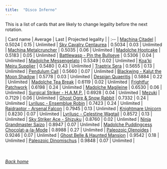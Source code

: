 ```yaml
---
title:  "Disco Inferno"
---
```


This is a list of cards that are likely to change legality before the next rotation.

| Card name | Average | Last | Projected legality |
| :-- |
[Machina Citadel](https://db.ygoprodeck.com/card/?search=Machina%20Citadel) | 0.5024 | 0.15 | Unlimited |
[Sky Cavalry Centaurea](https://db.ygoprodeck.com/card/?search=Sky%20Cavalry%20Centaurea) | 0.5034 | 0.03 | Unlimited |
[Machina Metalcruncher](https://db.ygoprodeck.com/card/?search=Machina%20Metalcruncher) | 0.5035 | 0.06 | Unlimited |
[Madolche Hootcake](https://db.ygoprodeck.com/card/?search=Madolche%20Hootcake) | 0.5183 | 0.05 | Unlimited |
[Battlewasp - Pin the Bullseye](https://db.ygoprodeck.com/card/?search=Battlewasp%20-%20Pin%20the%20Bullseye) | 0.5306 | 0.04 | Unlimited |
[Madolche Messengelato](https://db.ygoprodeck.com/card/?search=Madolche%20Messengelato) | 0.5349 | 0.02 | Unlimited |
[Koa'ki Meiru Supplier](https://db.ygoprodeck.com/card/?search=Koa'ki%20Meiru%20Supplier) | 0.5480 | 0.43 | Unlimited |
[Traptrix Sera](https://db.ygoprodeck.com/card/?search=Traptrix%20Sera) | 0.5655 | 0.13 | Unlimited |
[Pendulum Call](https://db.ygoprodeck.com/card/?search=Pendulum%20Call) | 0.5660 | 0.07 | Unlimited |
[Blackwing - Kalut the Moon Shadow](https://db.ygoprodeck.com/card/?search=Blackwing%20-%20Kalut%20the%20Moon%20Shadow) | 0.5778 | 0.03 | Unlimited |
[Despian Quaeritis](https://db.ygoprodeck.com/card/?search=Despian%20Quaeritis) | 0.5884 | 0.22 | Unlimited |
[Madolche Tea Break](https://db.ygoprodeck.com/card/?search=Madolche%20Tea%20Break) | 0.6119 | 0.02 | Unlimited |
[Frightfur Patchwork](https://db.ygoprodeck.com/card/?search=Frightfur%20Patchwork) | 0.6198 | 0.24 | Unlimited |
[Madolche Magileine](https://db.ygoprodeck.com/card/?search=Madolche%20Magileine) | 0.6530 | 0.06 | Unlimited |
[Surgical Striker - H.A.M.P.](https://db.ygoprodeck.com/card/?search=Surgical%20Striker%20-%20H.A.M.P.) | 0.6928 | 0.04 | Unlimited |
[Mezuki](https://db.ygoprodeck.com/card/?search=Mezuki) | 0.7129 | 0.06 | Unlimited |
[Ghost Ogre & Snow Rabbit](https://db.ygoprodeck.com/card/?search=Ghost%20Ogre%20%26%20Snow%20Rabbit) | 0.7332 | 0.24 | Unlimited |
[Lyrilusc - Ensemblue Robin](https://db.ygoprodeck.com/card/?search=Lyrilusc%20-%20Ensemblue%20Robin) | 0.7423 | 0.24 | Unlimited |
[Raidraptor - Arsenal Falcon](https://db.ygoprodeck.com/card/?search=Raidraptor%20-%20Arsenal%20Falcon) | 0.7945 | 0.13 | Unlimited |
[Knightmare Unicorn](https://db.ygoprodeck.com/card/?search=Knightmare%20Unicorn) | 0.8230 | 0.07 | Unlimited |
[Lyrilusc - Celestine Wagtail](https://db.ygoprodeck.com/card/?search=Lyrilusc%20-%20Celestine%20Wagtail) | 0.8572 | 0.13 | Unlimited |
[Sky Striker Ace - Shizuku](https://db.ygoprodeck.com/card/?search=Sky%20Striker%20Ace%20-%20Shizuku) | 0.8760 | 0.02 | Unlimited |
[Ninja Grandmaster Saizo](https://db.ygoprodeck.com/card/?search=Ninja%20Grandmaster%20Saizo) | 0.8947 | 0.07 | Unlimited |
[Madolche Puddingcess Chocolat-a-la-Mode](https://db.ygoprodeck.com/card/?search=Madolche%20Puddingcess%20Chocolat-a-la-Mode) | 0.8988 | 0.27 | Unlimited |
[Paleozoic Olenoides](https://db.ygoprodeck.com/card/?search=Paleozoic%20Olenoides) | 0.9246 | 0.07 | Unlimited |
[Ghost Belle & Haunted Mansion](https://db.ygoprodeck.com/card/?search=Ghost%20Belle%20%26%20Haunted%20Mansion) | 0.9542 | 0.18 | Unlimited |
[Paleozoic Dinomischus](https://db.ygoprodeck.com/card/?search=Paleozoic%20Dinomischus) | 0.9848 | 0.07 | Unlimited |

<br>

###### [Back home](index)